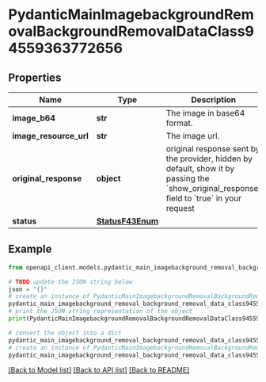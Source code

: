 # PydanticMainImagebackgroundRemovalBackgroundRemovalDataClass94559363772656


## Properties

Name | Type | Description | Notes
------------ | ------------- | ------------- | -------------
**image_b64** | **str** | The image in base64 format. | 
**image_resource_url** | **str** | The image url. | 
**original_response** | **object** | original response sent by the provider, hidden by default, show it by passing the &#x60;show_original_response&#x60; field to &#x60;true&#x60; in your request | [optional] 
**status** | [**StatusF43Enum**](StatusF43Enum.md) |  | 

## Example

```python
from openapi_client.models.pydantic_main_imagebackground_removal_background_removal_data_class94559363772656 import PydanticMainImagebackgroundRemovalBackgroundRemovalDataClass94559363772656

# TODO update the JSON string below
json = "{}"
# create an instance of PydanticMainImagebackgroundRemovalBackgroundRemovalDataClass94559363772656 from a JSON string
pydantic_main_imagebackground_removal_background_removal_data_class94559363772656_instance = PydanticMainImagebackgroundRemovalBackgroundRemovalDataClass94559363772656.from_json(json)
# print the JSON string representation of the object
print(PydanticMainImagebackgroundRemovalBackgroundRemovalDataClass94559363772656.to_json())

# convert the object into a dict
pydantic_main_imagebackground_removal_background_removal_data_class94559363772656_dict = pydantic_main_imagebackground_removal_background_removal_data_class94559363772656_instance.to_dict()
# create an instance of PydanticMainImagebackgroundRemovalBackgroundRemovalDataClass94559363772656 from a dict
pydantic_main_imagebackground_removal_background_removal_data_class94559363772656_form_dict = pydantic_main_imagebackground_removal_background_removal_data_class94559363772656.from_dict(pydantic_main_imagebackground_removal_background_removal_data_class94559363772656_dict)
```
[[Back to Model list]](../README.md#documentation-for-models) [[Back to API list]](../README.md#documentation-for-api-endpoints) [[Back to README]](../README.md)


